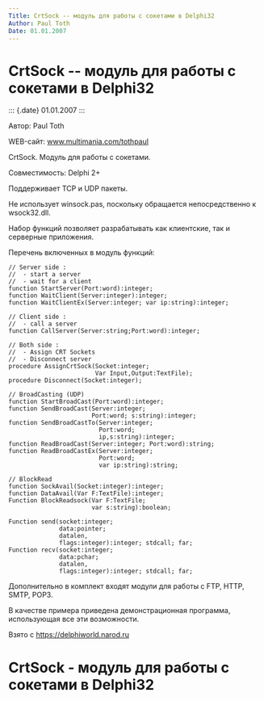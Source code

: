 ```yaml
---
Title: CrtSock -- модуль для работы с сокетами в Delphi32
Author: Paul Toth
Date: 01.01.2007
---
```



CrtSock -- модуль для работы с сокетами в Delphi32
==================================================

::: {.date}
01.01.2007
:::

Автор: Paul Toth

WEB-сайт: www.multimania.com/tothpaul

CrtSock. Модуль для работы с сокетами.

Совместимость: Delphi 2+

Поддерживает TCP и UDP пакеты.

Не использует winsock.pas, поскольку обращается непосредственно к
wsock32.dll.

Набор функций позволяет разрабатывать как клиентские, так и серверные
приложения.

Перечень включенных в модуль функций:

    // Server side :
    //  - start a server
    //  - wait for a client
    function StartServer(Port:word):integer;
    function WaitClient(Server:integer):integer;
    function WaitClientEx(Server:integer; var ip:string):integer;
     
    // Client side :
    //  - call a server
    function CallServer(Server:string;Port:word):integer;
     
    // Both side :
    //  - Assign CRT Sockets
    //  - Disconnect server
    procedure AssignCrtSock(Socket:integer;
                            Var Input,Output:TextFile);
    procedure Disconnect(Socket:integer);
     
    // BroadCasting (UDP)
    function StartBroadCast(Port:word):integer;
    function SendBroadCast(Server:integer;
                           Port:word; s:string):integer;
    function SendBroadCastTo(Server:integer;
                             Port:word;
                             ip,s:string):integer;
    function ReadBroadCast(Server:integer; Port:word):string;
    function ReadBroadCastEx(Server:integer;
                             Port:word;
                             var ip:string):string;
     
    // BlockRead
    function SockAvail(Socket:integer):integer;
    function DataAvail(Var F:TextFile):integer;
    Function BlockReadsock(Var F:TextFile;
                           var s:string):boolean;
     
    Function send(socket:integer;
                  data:pointer;
                  datalen,
                  flags:integer):integer; stdcall; far;
    Function recv(socket:integer;
                  data:pchar;
                  datalen,
                  flags:integer):integer; stdcall; far;

Дополнительно в комплект входят модули для работы с FTP, HTTP, SMTP,
POP3.

В качестве примера приведена демонстрационная программа, использующая
все эти возможности.

Взято с <https://delphiworld.narod.ru>

CrtSock - модуль для работы с сокетами в Delphi32
=================================================

<!-- TOC -->
